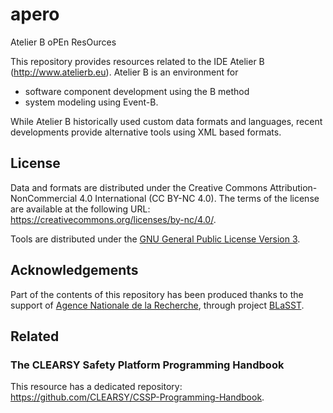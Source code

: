 # apero
Atelier B oPEn ResOurces

This repository provides resources related to the IDE Atelier B (http://www.atelierb.eu).
Atelier B is an environment for
  * software component development using the B method
  * system modeling using Event-B.

While Atelier B historically used custom data formats and languages, recent developments provide alternative tools using 
XML based formats.

## License

Data and formats are distributed under the Creative Commons Attribution-NonCommercial 4.0 International (CC BY-NC 4.0). The terms of the license are available at the following URL: https://creativecommons.org/licenses/by-nc/4.0/.

Tools are distributed under the <a href="https://www.gnu.org/licenses/gpl-3.0.html">GNU General Public License Version 3</a>.

## Acknowledgements

Part of the contents of this repository has been produced thanks to the support of [Agence Nationale de la Recherche](https://anr.fr), through project [BLaSST](https://anr.fr/Projet-ANR-21-CE25-0010).

## Related

### The CLEARSY Safety Platform Programming Handbook

This resource has a dedicated repository: https://github.com/CLEARSY/CSSP-Programming-Handbook.

